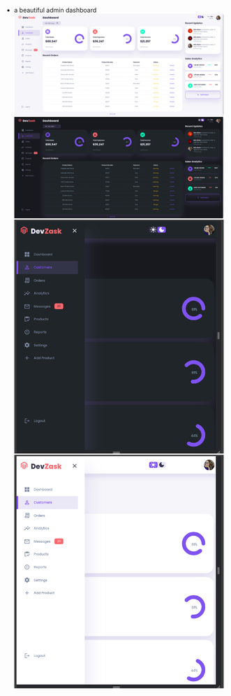- a beautiful admin dashboard
  ![alt text](dashboard-1.png)
  ![alt text](dashboard1-1.png)
  ![alt text](dashboard2-1.png)
  ![alt text](dashboard3.png)
